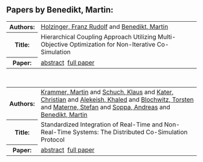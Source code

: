 <h2>Papers by Benedikt, Martin:</h2>
<!-- Begin papers -->
<table>
<tr><th>Authors:</th><td>
<a href="../authors/author_104.html">Holzinger, Franz Rudolf</a> and 
<a href="../authors/author_018.html">Benedikt, Martin</a>
</td></tr>
<tr><th>Title:  </th><td>Hierarchical Coupling Approach Utilizing Multi-Objective Optimization for Non-Iterative Co-Simulation</td></tr>
<tr><th>Paper:  </th><td><a href="../abstracts/Modelica2019abstract6D3.pdf">abstract</a>&nbsp;&nbsp;<a href="../papers/Modelica2019paper6D3.pdf">full paper</a></td></tr>
</table>
<br>
<table>
<tr><th>Authors:</th><td>
<a href="../authors/author_134.html">Krammer, Martin</a> and 
<a href="../authors/author_215.html">Schuch, Klaus</a> and 
<a href="../authors/author_122.html">Kater, Christian</a> and 
<a href="../authors/author_003.html">Alekeish, Khaled</a> and 
<a href="../authors/author_025.html">Blochwitz, Torsten</a> and 
<a href="../authors/author_159.html">Materne, Stefan</a> and 
<a href="../authors/author_228.html">Soppa, Andreas</a> and 
<a href="../authors/author_018.html">Benedikt, Martin</a>
</td></tr>
<tr><th>Title:  </th><td>Standardized Integration of Real-Time and Non-Real-Time Systems: The Distributed Co-Simulation Protocol</td></tr>
<tr><th>Paper:  </th><td><a href="../abstracts/Modelica2019abstract1C3.pdf">abstract</a>&nbsp;&nbsp;<a href="../papers/Modelica2019paper1C3.pdf">full paper</a></td></tr>
</table>
<br>
<!-- End papers -->